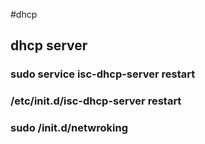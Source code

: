#dhcp 

## dhcp server

### sudo service isc-dhcp-server restart
### /etc/init.d/isc-dhcp-server restart
### sudo /init.d/netwroking
